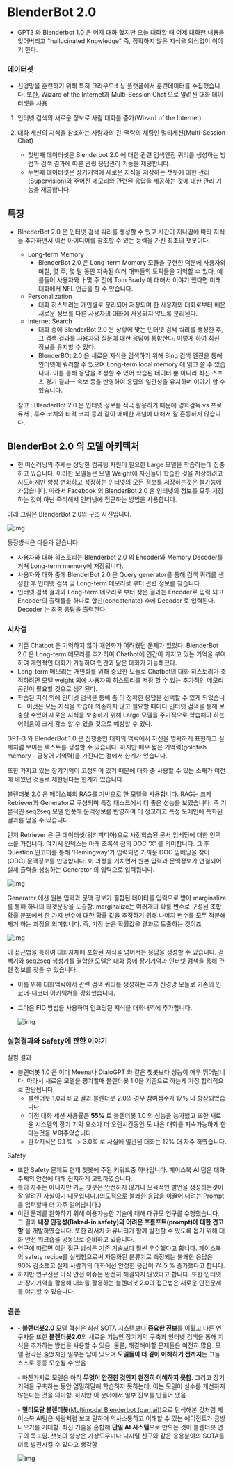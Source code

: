 # BlenderBot 2.0



* GPT3 와 Blenderbot 1.0 은 어제 대화 했지만 오늘 대화할 때 어제 대화한 내용을 잊어버리고 "hallucinated Knowledge" 즉, 정확하지 않은 지식을 의심없이 이야기 한다. 

### 데이터셋

* 신경망을 훈련하기 위해 특히 크라우드소싱 플랫폼에서 훈련데이터를 수집했습니다. 또한, Wizard of the Internet과 Multi-Session Chat 으로 알려진 대화 데이터셋을 사용

1. 인터넷 검색의 새로운 정보로 사람 대화를 증가(Wizard of the Internet)
2. 대화 세션의 지식을 참조하는 사람과의 긴-맥락의 채팅인 멀티세션(Multi-Session Chat)

    * 첫번째 데이터셋은 Blenderbot 2.0 에 대한 관련 검색엔진 쿼리를 생성하는 방법과 검색 결과에 따른 관련 응답관리 기능을 제공합니다.
    *  두번째 데이터셋은 장기기억에 새로운 지식을 저장하는 챗봇에 대한 관리(Supervision)와 주어진 메모리와 관련된 응답을 제공하는 것에 대한 관리 기능을 제공합니다. 



## 특징 

* BlnederBot 2.0 은 인터넷 검색 쿼리를 생성할 수 있고 시간이 지나감에 따라 지식을 추가하면서 이전 아이디어를 참조할 수 있는 능력을 가진 최초의 챗봇이다. 

  * Long-term Memory
    * BlenderBot 2.0 은 Long-term Momory 모듈을 구현한 덕분에 사용자와 며칠, 몇 주, 몇 달 동안 지속된 여러 대화들의 토픽들을 기억할 수 있다. 예를들어 사용자와 ㅏ몇 주 전에 Tom Brady 에 대해서 이야기 했다면 미래 대화에서 NFL 언급을 할 수 있습니다.
  * Personalization 
    * 대화 히스토리는 개인별로 분리되어 저장되며 한 사용자와 대화로부터 배운 새로운 정보를 다른 사용자의 대화에 사용되지 않도록 분리된다. 
  * Internet Search
    * 대화 중에  BlenderBot 2.0 은 상황에 맞는 인터넷 검색 쿼리를 생성한 후, 그 검색 결과를 사용자의 질문에 대한 응답에 통합한다. 이렇게 하여 최신 정보를 유지할 수 있다. 
    * BlenderBOt 2.0 은 새로운 지식을 검색하기 위해 Bing 검색 엔진을 통해 인터넷에 쿼리할 수 있으며 Long-term local memory 에 읽고 쓸 수 있습니다. 이를 통해 응답을 조정할 수 있어 학습된 데이터 뿐 아니라 최신 스포츠 경기 결과ㅡ 속보 등을 반영하여 응답의 일관성을 유지하며 이야기 할 수 있습니다. 

  참고 : BlenderBot 2.0 은 인터넷 정보를 적극 활용하기 때문에 영화감독 vs 프로듀서 , 투수 코치와 타격 코치 등과 같이 애매한 개념에 대해서 잘 혼동하지 않습니다. 



## BlenderBot 2.0 의 모델 아키텍처

* 현 머신러닝의 추세는 상당한 컴퓨팅 자원이 필요한 Large 모델을 학습하는데 집중하고 있습니다. 이러한 모델들은 모델 Weight에 자신들이 학습한 것을 저장하려고 시도하지만 항상 변화하고 성장하는 인터넷의 모든 정보를 저장하는것은 불가능에 가깝습니다. 따라서 Facebook 의 BlenderBot 2.0 은 인터넷의 정보를 모두 저장하는 것이 아닌 즉석해서 인터넷에 접근하는 방법을 사용합니다. 

아래 그림은 BlenderBot 2.0의 구조 사진입니다. 

![img](https://miro.medium.com/max/1400/0*A2FKdwuBj57TMFdt)

동장방식은 다음과 같습니다.

* 사용자와 대화 히스토리는 Blenderbot 2.0 의 Encoder와 Memory Decoder를 거쳐 Long-term memory에 저장됩니다. 
* 사용자와 대화 중에 BlenderBot 2.0 은 Query generator를 통해 검색 쿼리를 생성한 후 인터넷 검색 및 Long-term 메모리로 부터 관련 정보를 찾습니다. 
* 인터넷 검색 결과와 Long-term 메모리로 부터 찾은 결과는 Encoder로 입력 되고 Encoder의 출력들을 하나로 합친(concatenate) 후에 Decoder 로 입력된다. Decoder 는 최종 응답을 출력한다. 



### 시사점 

* 기존 Chatbot 은 기억하지 않아 개인화가 어려웠던 문제가 있었다. BlenderBot 2.0 은 Long-term 메모리를 추가하여 Chatbot에 인간이 가지고 있는 기억을 부여하여 개인적인 대화가 가능하여 인간과 닮은 대화가 가능해졌다. 
* Long-term 메모리는 개인화를 위해 중요한 모듈로 Chatbot의 대화 히스토리가 축적하려면 모델 weight 외에 사용자의 히스토리를 저장 할 수 있는 추가적인 메모리 공간이 필요할 것으로 생각된다. 
* 학습된 지식 외에 인터넷 검색을 통해 좀 더 정확한 응답을 선택할 수 있게 되었습니다. 이것은 모든 지식을 학습에 의존하지 않고 필요할 때마다 인터넷 검색을 통해 보충할 수있어 새로운 지식을 보충하기 위해 Large 모델을 주기적으로 학습해야 하는 어려움이 크게 감소 할 수 있을 것으로 예상할 수 있다. 





GPT-3 와 BlenderBot 1.0 은 진행중인 대화의 맥락에서 자신을 명확하게 표현하고 실제처럼 보이는 텍스트를 생성할 수 있습니다. 하지만 매우 짧은 기억력(goldfish memory - 금붕어 기억력)을 가진다는 점에서 한계가 있습니다. 

또한 가지고 있는 장기기억이 고정되어 있기 때문에 대화 중 사용할 수 있는 소재가 이전에 배웠던 것들로 제한된다는 한계가 있습니다. 

블렌더봇 2.0 은 페이스북의 RAG를 기반으로 한 모델을 사용합니다. RAG는 크게 Retriever과 Generator로 구성되며 특정 태스크에서 더 좋은 성능을 보였습니다. 즉 기본적인 seq2seq 모델 인풋에 문맥정보를 반영하여 더 정교하고 특정 도메인에 특화된 결과를 얻을 수 있습니다. 



먼저 Retriever 은 큰 데이터셋(위키피디아)으로 사전학습된 문서 임베딩에 대한 인덱스를 가집니다. 여기서 인덱스는 아래 초록색 점의 DOC 'X' 를 의미합니다. 그 후 Question 인코더를 통해 'Hemingway'가 입력되면 가까운 DOC 임베딩을 찾아 (ODC) 문맥정보를 만영합니다. 이 과정을 거치면서 원본 입력과 문맥정보가 연결되어 실제 출력을 생성하는 Generator 의 입력으로 입력됩니다.

![img](https://postfiles.pstatic.net/MjAyMTA3MjFfOTcg/MDAxNjI2ODQ1Nzk0NTg5.s4YGprsIR2rbZJrokyygu3FrgScC5lHfkPXUh4Sn3EIg.kq1NQ9m6AUhben1qOimWC0Km3hwpXJ76vBIKaFfMIlwg.PNG.dh0985/image.png?type=w773)

Generator 에선 원본 입력과 문맥 정보가 결합된 데이터를 입력으로 받아 marginalize 를 통해 하나의 타겟문장을 도출함. marginalize는 여러개의 확룰 변수로 구성된 조합 확률 분포에서 한 가지 변수에 대한 확률 값을 추정하기 위해 나머지 변수를 모두 적분해 제거 하는 과정을 의미합니다. 즉, 가장 높은 확률값을 결과로 도출하는 것이죠

![img](https://postfiles.pstatic.net/MjAyMTA3MjFfMjcz/MDAxNjI2ODQ1ODE3NjMz.9sh80QlG6rLyukO_6x4i0Ys-Q0-rw8-Vdhfo_pesJV4g.p3q4SylhvFaQmJHbDAHWwSo9tehxZfiwRGqftqmSRa0g.PNG.dh0985/image.png?type=w773)

이 접근법을 통하여 대화자체에 포함된 지식을 넘어서는 응답을 생성할 수 있습니다. 검색기와 seq2seq 생성기를 결합한 모델은 대화 중에 장기기억과 인터넷 검색을 통해 관련 정보를 찾을 수 있습니다.



* 이를 위해 대화맥락에서 관련 검색 쿼리를 생성하는 추가 신경망 모듈로 기존의 인코더-디코더 아키텍쳐를 강화했습니다. 

* 그다음 FID 방법을 사용하여 인코딩된 지식을 대화내역에 추가합니다. 

  ![img](https://postfiles.pstatic.net/MjAyMTA3MjFfMzMg/MDAxNjI2ODQ1ODQwNDM2.tKEiwxOWEG9gHmcSLrBhMJKLc6uRY23tPxrAERMvTvgg.MtQyHLLHIsEF61JiUOHJ_--uaj5tSmi9smX9kJ9MHCog.PNG.dh0985/image.png?type=w773)







### 실험결과와 Safety에 관한 이야기

실험 결과

- 블렌더봇 1.0 은 이미 Meena나 DialoGPT 와 같은 챗봇보다 성능이 매우 뛰어납니다. 따라서 새로운 모델을 평가할때 블렌더봇 1.0을 기준으로 하는게 가장 합리적으로 판단됩니다. 
  - 블렌더봇 1.0과 비교 결과 블렌더봇 2.0의 경우 참여점수가 17% 나 향상되었습니다. 
  - 이전 대화 세션 사용률은 __55%__ 로 블렌더봇 1.0 의 성능을 능가했고 또한 새로윤 시스템의 장기 기억 요소가 더 오랜시간동안 도 나은 대화를 지속가능하게 한다는것을 보여주었습니다. 
  - 환각지식은 9.1 % -> 3.0% 로 사실에 일관된 대화는 12% 더 자주 하였습니다. 



Safety 

* 또한 Safety 문제도 현재 챗봇에 주된 키워드중 하나입니다. 페이스북 AI 팀은 대화주체의 안전에 대해 진지하게 고민하였습니다. 
* 특히 자주는 아니지만 가끔 챗봇은 안전하지 않거나 모욕적인 발언을 생성하는것이 잘 알려진 사실이기 때문입니다.(의도적으로 불쾌한 응답을 이끌어 내려는 Prompt 를 입력할때 더 자주 일어납니다.)
* 이런 문제를 완화하기 위해 이용가능한 기술에 대해 대규모 연구를 수행했습니다. 그 결과 __내장 안정성(Baked-in safety)와 어려운 프롬프트(prompt)에 대한 견고함__ 을 개발하였습니다. 또한 리서치 커뮤니티가 함께 발전할 수 있도록 돕기 위해 대화 안전 워크숍을 공동으로 준비하고 있습니다. 
* 연구에 따르면 이런 접근 방식은 기존 기술보다 훨씬 우수했다고 합니다. 페이스북의 safety recipe를 실행함으로써 자동화된 분류기로 측정되는 불쾌한 응답은 90% 감소했고 실제 사람과의 대화에선 안정한 응답이 74.5 % 증가했다고 합니다. 
* 하지만 연구진은 아직 안전 이슈는 완전히 해결되지 않았다고 합니다. 또한 인터넷과 장기기억을 활용해 대화를 활용하는 블렌더봇 2.0의 접근법은 새로운 안전문제를 야기할 수 있습니다. 



### 결론

- \- **블렌더봇2.0** 모델 혁신은 최신 SOTA 시스템보다 **중요한 진보**를 이뤘고 다른 연구자들 또한 **블렌더봇2.0**의 새로운 기능인 장기기억 구축과 인터넷 검색을 통해 지식을 추가하는 방법을 사용할 수 있음. 물론, 해결해야할 문제들은 여전히 많음. 모델 환각은 줄었지만 일부는 남아 있으며 **모델들이 더 깊이 이해하기 전까지**는 그들 스스로 종종 모순될 수 있음

  

  \- 마찬가지로 모델은 아직 **무엇이 안전한 것인지 완전히 이해하지 못함**. 그리고 장기기억을 구축하는 동안 엄밀히말해 학습하지 못하는데, 이는 모델이 실수를 개선하지 않는다는 것을 의미함. 하지만 이 분야에서 일부 진보를 만들어 냈음

  

  \- **멀티모달 블렌더봇(**[Multimodal Blenderbot (parl.ai)](https://parl.ai/projects/multimodal_blenderbot/?fbclid=IwAR36rjWCcS5VtLuaxcfL6YOjhMuvMpaK0hgYcl1R__HHpxD1ZnYnP8YNbtc))으로 탐색해본 것처럼 페이스북 AI팀은 사람처럼 보고 말하며 의사소통하고 이해할 수 있는 에이전트가 금방 나오기를 기대함. 최신 기술을 혼합해 **단일 AI 시스템**으로 만드는 것이 블렌더봇 연구의 목표임. 챗봇의 향상은 가상도우미나 디지털 친구와 같은 응용분야의 SOTA를 더욱 발전시킬 수 있다고 생각함

  ![img](https://postfiles.pstatic.net/MjAyMTA3MjFfMTc3/MDAxNjI2ODQ5NDQzMTU2.P9bIIs2bDmbishrne4QPo6afYASw-Uv_TXyxszk37IYg.ADIUFcQZqtrtNnBjSXNq8cwhHEblKmOuzvW-KndXhIEg.PNG.dh0985/image.png?type=w773)
